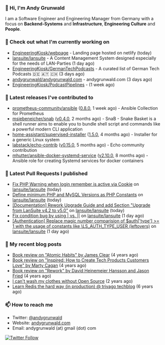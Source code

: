 ### 👋 Hi, I'm Andy Grunwald

I am a Software Engineer and Engineering Manager from Germany with a focus on **Backend-Systems** and **Infrastructure**, **Engineering Culture** and **People**.

### 👷 Check out what I'm currently working on


- [EngineeringKiosk/webpage](https://github.com/EngineeringKiosk/webpage) - Landing page hosted on netlify (today)
- [lansuite/lansuite](https://github.com/lansuite/lansuite) - A Content Management System designed especially for the needs of LAN-Parties (1 day ago)
- [EngineeringKiosk/GermanTechPodcasts](https://github.com/EngineeringKiosk/GermanTechPodcasts) - A curated list of German Tech Podcasts 🇩🇪 🇦🇹 🇨🇭 (3 days ago)
- [andygrunwald/andygrunwald.com](https://github.com/andygrunwald/andygrunwald.com) - andygrunwald.com (3 days ago)
- [EngineeringKiosk/PodcastPipelines](https://github.com/EngineeringKiosk/PodcastPipelines) -  (1 week ago)

### 🔭 Latest releases I've contributed to


- [prometheus-community/ansible](https://github.com/prometheus-community/ansible) ([0.8.0](https://github.com/prometheus-community/ansible/releases/tag/0.8.0), 1 week ago) - Ansible Collection for Prometheus
- [msiebeneicher/snab](https://github.com/msiebeneicher/snab) ([v0.4.0](https://github.com/msiebeneicher/snab/releases/tag/v0.4.0), 2 months ago) - SnaB - Snake Basket is a shell runner aims to enable you to bundle shell script and commands like a powerful modern CLI application
- [home-assistant/supervised-installer](https://github.com/home-assistant/supervised-installer) ([1.5.0](https://github.com/home-assistant/supervised-installer/releases/tag/1.5.0), 4 months ago) - Installer for a generic Linux system
- [labstack/echo-contrib](https://github.com/labstack/echo-contrib) ([v0.15.0](https://github.com/labstack/echo-contrib/releases/tag/v0.15.0), 5 months ago) - Echo community contribution
- [mhutter/ansible-docker-systemd-service](https://github.com/mhutter/ansible-docker-systemd-service) ([v2.10.0](https://github.com/mhutter/ansible-docker-systemd-service/releases/tag/v2.10.0), 8 months ago) - Ansible role for creating Systemd services for docker containers

### 🔨 Latest Pull Requests I published


- [Fix PHP Warning when login remember is active via Cookie](https://github.com/lansuite/lansuite/pull/796) on [lansuite/lansuite](https://github.com/lansuite/lansuite) (today)
- [Define minimum PHP and MySQL Versions as PHP Constants](https://github.com/lansuite/lansuite/pull/795) on [lansuite/lansuite](https://github.com/lansuite/lansuite) (today)
- [[Documentation] Rework Upgrade Guide and add Section &#34;Upgrade from LanSuite v4.2 to v5.0&#34;](https://github.com/lansuite/lansuite/pull/794) on [lansuite/lansuite](https://github.com/lansuite/lansuite) (today)
- [Fix condition bug by using | vs. ||](https://github.com/lansuite/lansuite/pull/793) on [lansuite/lansuite](https://github.com/lansuite/lansuite) (1 day ago)
- [[Authentication] Replace magic number comparision of $auth[&#39;type&#39;] &gt;= 1 with the usage of constants like \LS_AUTH_TYPE_USER (leftovers)](https://github.com/lansuite/lansuite/pull/792) on [lansuite/lansuite](https://github.com/lansuite/lansuite) (1 day ago)

### 📝 My recent blog posts


- [Book review on &#34;Atomic Habits&#34; by James Clear](https://andygrunwald.com/blog/book-review-on-atomic-habits-by-james-clear/) (4 years ago)
- [Book review on &#34;Inspired: How to Create Tech Products Customers Love&#34; by Marty Cagan](https://andygrunwald.com/blog/book-review-on-inspired-how-to-create-tech-products-customers-love-by-marty-cagan/) (4 years ago)
- [Book review on &#34;Rework&#34; by David Heinemeier Hansson and Jason Fried](https://andygrunwald.com/blog/book-review-on-rework-by-david-heinemeier-hansson-and-jason-fried/) (4 years ago)
- [I can&#39;t wash my clothes without Open Source](https://andygrunwald.com/blog/i-cant-wash-my-clothes-without-open-source/) (2 years ago)
- [Learn Redis the hard way (in production) @ trivago techblog](https://andygrunwald.com/blog/learn-redis-the-hard-way-in-production-trivago-techblog/) (6 years ago)

### 📫 How to reach me

- Twitter: [@andygrunwald](https://twitter.com/andygrunwald)
- Website: [andygrunwald.com](https://andygrunwald.com)
- Email: andygrunwald (at) gmail (dot) com

[![Twitter Follow](https://img.shields.io/twitter/follow/andygrunwald?label=Follow&style=social)](https://twitter.com/andygrunwald)
